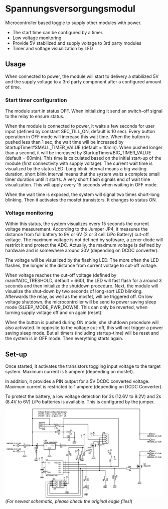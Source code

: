 # Spannungsversorgungsmodul

Microcontroller based toggle to supply other modules with power.

  * The start time can be configured by a timer. 
  * Low voltage monitoring
  * Provide 5V stabilized and supply voltage to 3rd party modules
  * Timer and voltage visualization by LED

## Usage

When connected to power, the module will start to delivery a stabilized 5V and the supply voltage to a 3rd party component after a configured amount of time.

### Start timer configuration

The module start in status OFF. When initializing it send an switch-off signal to the relay to ensure status.

When the module is connected to power, it waits a few seconds for user input (defined by constant SEC_TILL_ON, default is 10 sec). Every button operation in OFF mode will increase this wait time. When the button is pushed less than 1 sec, the wait time will be increased by StartupTimer#SMALL_TIMER_VALUE (default = 10min). When pushed longer than a second, it will be increased by StartupTimer#BIG_TIMER_VALUE (default = 60min). This time is calculated based on the initial start-up of the module (first connectivity with supply voltage).
The current wait time is visualized by the status LED: Long blink interval means a big waiting duration, short blink interval means that the system waits a complete small timer duration until it starts. A very short flash signals end of wait time visualization. This will apply every 15 seconds when waiting in OFF mode.

When the wait time is exposed, the system will signal two times short-long blinking. Then it activates the mosfet transistors.
It changes to status ON.

### Voltage monitoring
Within this status, the system visualizes every 15 seconds the current voltage measurement. According to the Jumper JP4, it measures the distance from full battery to 9V or 6V (2 or 3 cell LiPo Battery) cut-off voltage. The maximum voltage is not defined by software, a zener diode will restrict it and protect the ADC. Actually, the maximum voltage is defined by hardware and is somewhere around 30V (depending on DCDC converter).

The voltage will be visualized by the flashing LED. The more often the LED flashes, the longer is the distance from current voltage to cut-off voltage. 

When voltage reaches the cut-off voltage (defined by main#ADC_TRESHOLD, default = 660), the LED will fast flash for a around 3 seconds and then initialize the shutdown procedure. Next, the module will visualize the shut-down by two seconds of long-sort LED blinking. Afterwards the relay, as well as the mosfet, will be triggered off. On low voltage shutdown, the microcontroller will be send to power saving sleep mode (SLEEP_MODE_PWR_DOWN). This can only be reverted, when turning supply voltage off and on again (reset).

When the button is pushed during ON mode, she shutdown procedure will also activated. In opposite to the voltage cut-off, this will not trigger a power saving sleep mode. But all timers (including startup-time) will be reset and the system is in OFF mode. Then everything starts again.

## Set-up

Once started, it activates the transistors toggling input voltage to the target system. Maximum current is 5 ampere (depending on mosfet).

In addition, it provides a PIN output for a 5V DCDC converted voltage. Maximum current is restricted to 1 ampere (depending on DCDC Converter).

To protect the battery, a low voltage detection for 3s (12.6V to 9.2V) and 2s (8.4V to 6V) LiPo batteries is available. This is configured by the jumper.

![Exported schematic for the module](/Schaltplan.png?raw=true "Schematic")
(_For newest schematic, please check the original eagle files!_)
